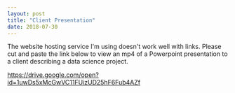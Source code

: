 ```yaml
---
layout: post
title: "Client Presentation"
date: 2018-07-30
---
```


The website hosting service I'm using doesn't work well with links. Please cut and paste the link below to view an mp4 of a Powerpoint presentation to a client describing a data science project. 

https://drive.google.com/open?id=1uwDs5xMcGwVC11FUizUD25hF6Fub4AZf
